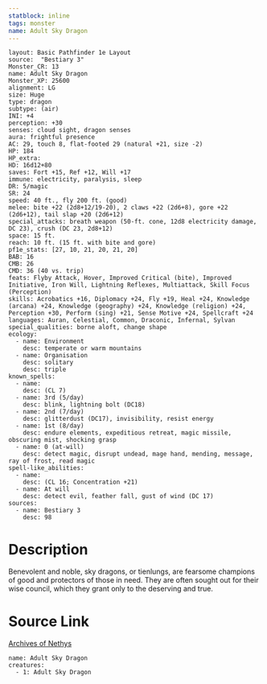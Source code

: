 ```yaml
---
statblock: inline
tags: monster
name: Adult Sky Dragon
---
```

```statblock
layout: Basic Pathfinder 1e Layout
source:  "Bestiary 3"
Monster_CR: 13
name: Adult Sky Dragon
Monster_XP: 25600
alignment: LG
size: Huge
type: dragon
subtype: (air)
INI: +4
perception: +30
senses: cloud sight, dragon senses
aura: frightful presence
AC: 29, touch 8, flat-footed 29 (natural +21, size -2)
HP: 184
HP_extra: 
HD: 16d12+80
saves: Fort +15, Ref +12, Will +17
immune: electricity, paralysis, sleep
DR: 5/magic
SR: 24
speed: 40 ft., fly 200 ft. (good)
melee: bite +22 (2d8+12/19-20), 2 claws +22 (2d6+8), gore +22 (2d6+12), tail slap +20 (2d6+12)
special_attacks: breath weapon (50-ft. cone, 12d8 electricity damage, DC 23), crush (DC 23, 2d8+12)
space: 15 ft.
reach: 10 ft. (15 ft. with bite and gore)
pf1e_stats: [27, 10, 21, 20, 21, 20]
BAB: 16
CMB: 26
CMD: 36 (40 vs. trip)
feats: Flyby Attack, Hover, Improved Critical (bite), Improved Initiative, Iron Will, Lightning Reflexes, Multiattack, Skill Focus (Perception)
skills: Acrobatics +16, Diplomacy +24, Fly +19, Heal +24, Knowledge (arcana) +24, Knowledge (geography) +24, Knowledge (religion) +24, Perception +30, Perform (sing) +21, Sense Motive +24, Spellcraft +24
languages: Auran, Celestial, Common, Draconic, Infernal, Sylvan
special_qualities: borne aloft, change shape
ecology:
  - name: Environment
    desc: temperate or warm mountains
  - name: Organisation
    desc: solitary
    desc: triple
known_spells:
  - name:
    desc: (CL 7)
  - name: 3rd (5/day)
    desc: blink, lightning bolt (DC18)
  - name: 2nd (7/day)
    desc: glitterdust (DC17), invisibility, resist energy
  - name: 1st (8/day)
    desc: endure elements, expeditious retreat, magic missile, obscuring mist, shocking grasp
  - name: 0 (at-will)
    desc: detect magic, disrupt undead, mage hand, mending, message, ray of frost, read magic
spell-like_abilities:
  - name:
    desc: (CL 16; Concentration +21)
  - name: At will
    desc: detect evil, feather fall, gust of wind (DC 17)
sources:
  - name: Bestiary 3
    desc: 98
```
# Description
Benevolent and noble, sky dragons, or tienlungs, are fearsome champions of good and protectors of those in need. They are often sought out for their wise council, which they grant only to the deserving and true.
# Source Link
[Archives of Nethys](https://aonprd.com/MonsterDisplay.aspx?ItemName=Adult%20Sky%20Dragon)
```encounter-table
name: Adult Sky Dragon
creatures:
  - 1: Adult Sky Dragon
```
